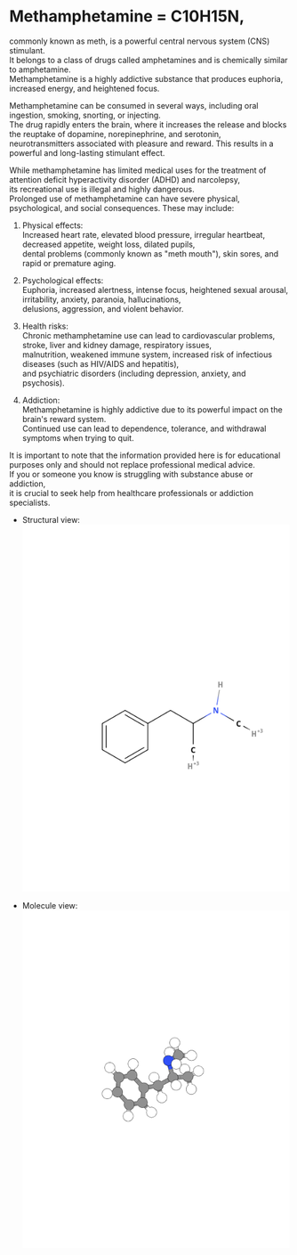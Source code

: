 # Methamphetamine = C10H15N, 
   commonly known as meth, is a powerful central nervous system (CNS) stimulant.    
    It belongs to a class of drugs called amphetamines and is chemically similar to amphetamine.   
     Methamphetamine is a highly addictive substance that produces euphoria, increased energy, and heightened focus.    

   Methamphetamine can be consumed in several ways, including oral ingestion, smoking, snorting, or injecting.     
    The drug rapidly enters the brain, where it increases the release and blocks the reuptake of dopamine, norepinephrine, and serotonin,    
     neurotransmitters associated with pleasure and reward. This results in a powerful and long-lasting stimulant effect.    

  While methamphetamine has limited medical uses for the treatment of attention deficit hyperactivity disorder (ADHD) and narcolepsy,        
   its recreational use is illegal and highly dangerous.     
    Prolonged use of methamphetamine can have severe physical, psychological, and social consequences. These may include:    
  
   1. Physical effects:   
       Increased heart rate, elevated blood pressure, irregular heartbeat, decreased appetite, weight loss, dilated pupils,   
        dental problems (commonly known as "meth mouth"), skin sores, and rapid or premature aging.     
   
   2. Psychological effects:   
       Euphoria, increased alertness, intense focus, heightened sexual arousal, irritability, anxiety, paranoia, hallucinations,   
        delusions, aggression, and violent behavior.   
        
   3. Health risks:   
       Chronic methamphetamine use can lead to cardiovascular problems, stroke, liver and kidney damage, respiratory issues,     
        malnutrition, weakened immune system, increased risk of infectious diseases (such as HIV/AIDS and hepatitis),     
         and psychiatric disorders (including depression, anxiety, and psychosis).    
  
   4. Addiction:    
       Methamphetamine is highly addictive due to its powerful impact on the brain's reward system.       
        Continued use can lead to dependence, tolerance, and withdrawal symptoms when trying to quit.  

It is important to note that the information provided here is for educational purposes only and should not replace professional medical advice.    
 If you or someone you know is struggling with substance abuse or addiction,     
  it is crucial to seek help from healthcare professionals or addiction specialists.   

- Structural view:  
![img](/assets/docs/synthesis/substances/formulas/syn/4/imgs/MolView%20(structural%20formula).png)  

- Molecule view:  
![img](/assets/docs/synthesis/substances/formulas/syn/4/imgs/MolView%20(model).png)  
